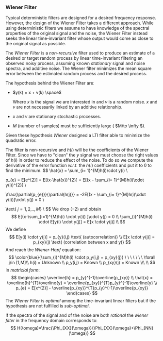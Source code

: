 ### Wiener Filter

Typical deterministic filters are designed for a desired frequency response. However, the design of the Wiener Filter takes a different approach. While using deterministic filters we assume to have knowledge of the spectral properties of the original signal and the noise, the Wiener Filter instead seeks the linear time-invariant filter whose output would come as close to the original signal as possible.

The *Wiener Filter* is a *non-recursive* filter used to produce an estimate of a desired or target random process by linear time-invariant filtering an observed noisy process, assuming known *stationary* signal and noise spectra, and additive noise. The Wiener filter minimizes the mean square error between the estimated random process and the desired process.

The hypothesis behind the Wiener Filter are:

- $y(k) = x + v(k) \space$

	Where $x$ is the signal we are interested in and $v$ is a random noise. 
	$x$  and  $v$ are not necessarily linked by an additive relationship.

- $x$ and $v$ are stationary stochastic processes.

- $M$ (number of samples) must be sufficiently large ( $M\to \infty $).

Given these hypothesis *Wiener* designed a LTI filter able to minimize the quadratic error.

The filter is non-recursive and $h(i)$ will be the coefficients of the Wiener Filter.
Since we have to "clean" the $y$ signal we must choose the right values of $h(i)$ in order to reduce the effect of the noise. To do so we compute the derivative of the error function *w.r.t.* the $h(i)$ coefficients and put it to $0$ to find the minimum.
$$
\hat{x} = \sum_{i= 1}^{M}h(i)\cdot y(i) \\

p_{e} = E[e^{2}] = E[(x-\hat{x})^{2}] = E[(x - \sum_{i= 1}^{M}h(i)\cdot y(i))^{2}] \\

\frac{\partial{p_{e}}}{\partial{h(j)}} = -2E[(x - \sum_{i= 1}^{M}h(i)\cdot y(i))]\cdot y(j) = 0  \\

\text{   $j =
1,2,$..$,M$} \\
$$
We drop $(-2)$ and obtain
$$
E[(x-\sum_{i=1}^{M}h(i) \cdot y(i)) ]\cdot y(j) = 0 \\
\sum_{i}^{M}h(i) \cdot E[y(i) \cdot y(j)] = E[x \cdot y(j)] \\
$$
We define
$$
E[y(i) \cdot y(j)] = p_{y}(i,j) \text{   (autocorrelation)} \\
E[x \cdot y(j)] = p_{xy}(j)  \text{   (correlation between x and y)}
$$
And reach the *Wiener-Hopf* equation:
$$
\color{blue}{\sum_{i}^{M}h(i) \cdot p_y(i,j) = p_{xy}(j)} \ \ \ \ \ \ \ \forall j\in [1,M]\\
h(i) = Unknown \\
p_y(i,j) = Known \\
p_{xy}(j) = Known \\\ \\
$$
In *matricial form*:
$$
\begin{cases}
\overline{h} = p_{y}^{-1}\overline{p_{xy}} \\
\hat{x} = \overline{h}^{T}\overline{y} = \overline{p_{xy}}^{T}p_{y}^{-1}\overline{y} \\
p_{e} = E[x^{2}] - \overline{p_{xy}}^{T}p_{y}^{-1}\overline{p_{xy}}
\end{cases}
$$
The *Wiener Filter* is *optimal* among the time-invariant linear filters but if the hypothesis are not fulfilled is *sub-optimal*.

If the spectra of the signal and of the noise are both *rational* the *wiener filter* in the frequency domain corresponds to:
$$
H(\omega)=\frac{\Phi_{XX}(\omega)}{\Phi_{XX}(\omega)+\Phi_{NN}(\omega)}
$$

